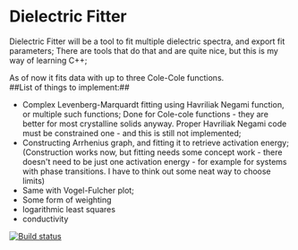 Dielectric Fitter
=================
Dielectric Fitter will be a tool to fit multiple dielectric spectra, and export fit parameters; There are tools that do that and are quite nice, but this is my way of learning C++;

As of now it fits data with up to three Cole-Cole functions.  
##List of things to implement:##

* Complex Levenberg-Marquardt fitting using Havriliak Negami function, or multiple such functions;
Done for Cole-cole functions - they are better for most crystalline solids anyway. Proper Havriliak Negami code must be constrained one - and this is still not implemented;
* Constructing Arrhenius graph, and fitting it to retrieve activation energy; (Construction works now, but fitting needs some concept work - there doesn't need to be just one activation energy - for example for systems with phase transitions. I have to think out some neat way to choose limits)
* Same with Vogel-Fulcher plot;
* Some form of weighting
* logarithmic least squares
* conductivity

[![Build status](https://ci.appveyor.com/api/projects/status/u6aj52p5absr2yul/branch/master?svg=true)](https://ci.appveyor.com/project/Jaszczur666/dielectricfitter/branch/master)